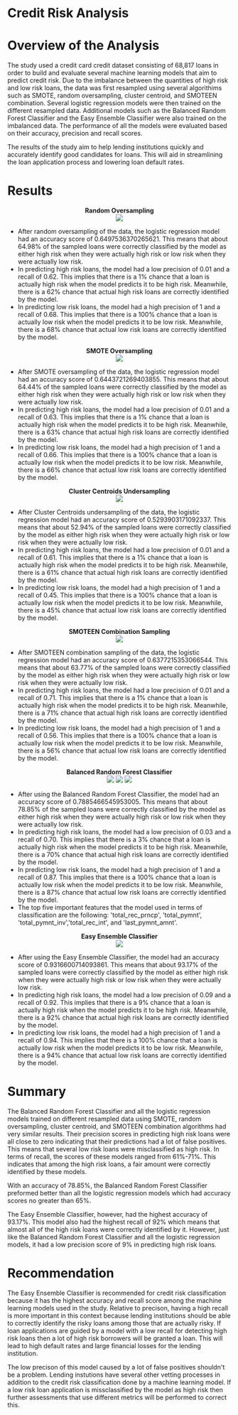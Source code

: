 # Credit Risk Analysis 

# Overview of the Analysis

The study used a credit card credit dataset consisting of 68,817 loans in order to build and evaluate several machine learning models that aim to predict credit risk. Due to the imbalance between the quantities of high risk and low risk loans, the data was first resampled using several algorithims such as SMOTE, random oversampling, cluster centroid, and SMOTEEN combination. Several logistic regression models were then trained on the different resampled data. Additional models such as the Balanced Random Forest Classifier and the Easy Ensemble Classifier were also trained on the imbalanced data. The performance of all the models were evaluated based on their accuracy, precision and recall scores.

The results of the study aim to help lending institutions quickly and accurately identify good candidates for loans. This will aid in streamlining the loan application process and lowering loan default rates.

# Results

<p align="center">
    <strong> Random Oversampling </strong> <br>
    <img src = 'Resources/random_oversampling.png''>
</p>

- After random oversampling of the data, the logistic regression model had an accuracy score of 0.6497536370265621. This means that about 64.98% of the sampled loans were correctly classified by the model as either high risk when they were actually high risk or low risk when they were actually low risk. 
- In predicting high risk loans, the model had a low precision of 0.01 and a recall of 0.62. This implies that there is a 1% chance that a loan is actually high risk when the model predicts it to be high risk. Meanwhile, there is a 62% chance that actual high risk loans are correctly identified by the model. 
- In predicting low risk loans, the model had a high precision of 1 and a recall of 0.68. This implies that there is a 100% chance that a loan is actually low risk when the model predicts it to be low risk. Meanwhile, there is a 68% chance that actual low risk loans are correctly identified by the model. 

<p align="center">
    <strong> SMOTE Oversampling</strong> <br>
    <img src = 'Resources/smote.png'>
</p>

- After SMOTE oversampling of the data, the logistic regression model had an accuracy score of 0.6443721269403855. This means that about 64.44% of the sampled loans were correctly classified by the model as either high risk when they were actually high risk or low risk when they were actually low risk. 
- In predicting high risk loans, the model had a low precision of 0.01 and a recall of 0.63. This implies that there is a 1% chance that a loan is actually high risk when the model predicts it to be high risk. Meanwhile, there is a 63% chance that actual high risk loans are correctly identified by the model. 
- In predicting low risk loans, the model had a high precision of 1 and a recall of 0.66. This implies that there is a 100% chance that a loan is actually low risk when the model predicts it to be low risk. Meanwhile, there is a 66% chance that actual low risk loans are correctly identified by the model. 


<p align="center">
    <strong> Cluster Centroids Undersampling</strong> <br>
    <img src = 'Resources/cluster_centroids.png'>
</p>

- After Cluster Centroids undersampling of the data, the logistic regression model had an accuracy score of 0.5293903171092337. This means that about 52.94% of the sampled loans were correctly classified by the model as either high risk when they were actually high risk or low risk when they were actually low risk. 
- In predicting high risk loans, the model had a low precision of 0.01 and a recall of 0.61. This implies that there is a 1% chance that a loan is actually high risk when the model predicts it to be high risk. Meanwhile, there is a 61% chance that actual high risk loans are correctly identified by the model. 
- In predicting low risk loans, the model had a high precision of 1 and a recall of 0.45. This implies that there is a 100% chance that a loan is actually low risk when the model predicts it to be low risk. Meanwhile, there is a 45% chance that actual low risk loans are correctly identified by the model. 


<p align="center">
    <strong> SMOTEEN Combination Sampling </strong> <br>
    <img src = 'Resources/smoteen.png'>
</p>

- After SMOTEEN combination sampling of the data, the logistic regression model had an accuracy score of 0.6377215353066544. This means that about 63.77% of the sampled loans were correctly classified by the model as either high risk when they were actually high risk or low risk when they were actually low risk. 
- In predicting high risk loans, the model had a low precision of 0.01 and a recall of 0.71. This implies that there is a 1% chance that a loan is actually high risk when the model predicts it to be high risk. Meanwhile, there is a 71% chance that actual high risk loans are correctly identified by the model. 
- In predicting low risk loans, the model had a high precision of 1 and a recall of 0.56. This implies that there is a 100% chance that a loan is actually low risk when the model predicts it to be low risk. Meanwhile, there is a 56% chance that actual low risk loans are correctly identified by the model.


<p align="center">
    <strong> Balanced Random Forest Classifier</strong> <br>
    <img src = 'Resources/brfc_1.png'>
    <img src = 'Resources/brfc_2.png'>
    <img src = 'Resources/brfc_3.png'>
</p>

-  After using the Balanced Random Forest Classifier, the model had an accuracy score of 0.7885466545953005. This means that about 78.85% of the sampled loans were correctly classified by the model as either high risk when they were actually high risk or low risk when they were actually low risk. 
- In predicting high risk loans, the model had a low precision of 0.03 and a recall of 0.70. This implies that there is a 3% chance that a loan is actually high risk when the model predicts it to be high risk. Meanwhile, there is a 70% chance that actual high risk loans are correctly identified by the model. 
- In predicting low risk loans, the model had a high precision of 1 and a recall of 0.87. This implies that there is a 100% chance that a loan is actually low risk when the model predicts it to be low risk. Meanwhile, there is a 87% chance that actual low risk loans are correctly identified by the model.
- The top five important features that the model used in terms of classification are the following: 'total_rec_prncp', 'total_pymnt', 'total_pymnt_inv','total_rec_int', and 'last_pymnt_amnt'. 

<p align="center">
    <strong> Easy Ensemble Classifier</strong> <br>
    <img src = 'Resources/eec.png'>
</p>

-  After using the Easy Ensemble Classifier, the model had an accuracy score of 0.9316600714093861. This means that about 93.17% of the sampled loans were correctly classified by the model as either high risk when they were actually high risk or low risk when they were actually low risk. 
- In predicting high risk loans, the model had a low precision of 0.09 and a recall of 0.92. This implies that there is a 9% chance that a loan is actually high risk when the model predicts it to be high risk. Meanwhile, there is a 92% chance that actual high risk loans are correctly identified by the model. 
- In predicting low risk loans, the model had a high precision of 1 and a recall of 0.94. This implies that there is a 100% chance that a loan is actually low risk when the model predicts it to be low risk. Meanwhile, there is a 94% chance that actual low risk loans are correctly identified by the model.


# Summary
<p>

The Balanced Random Forest Classifier and all the logistic regression models trained on different resampled data using SMOTE, random oversampling, cluster centroid, and SMOTEEN combination algorithms had very similar results. Their precision scores in predicting high risk loans were all close to zero indicating that their predictions had a lot of false positives. This means that several low risk loans were  misclassified as high risk. In terms of recall, the scores of these models ranged from 61%-71%. This indicates that among the high risk loans, a fair amount were correctly identified by these models. 

With an accuracy of 78.85%, the Balanced Random Forest Classifier preformed better than all the logistic regression models which had accuracy scores no greater than 65%. 

The Easy Ensemble Classifier, however, had the highest accuracy of 93.17%. This model also had the highest recall of 92% which means that almost all of the high risk loans were correctly identified by it. However, just like the Balanced Random Forest Classifier and all the logistic regression models, it had a low precision score of 9% in predicting high risk loans. 
</p>

# Recommendation
<p>
The Easy Ensemble Classifier is recommended for credit risk classification because it has the highest accuracy and recall score among the machine learning models used in the study. Relative to precison, having a high recall is more important in this context because lending institutions should be able to correctly identify the risky loans among those that are actually risky. If loan applications are guided by a model with a low recall for detecting high risk loans then a lot of high risk borrowers will be granted a loan. This will lead to high default rates and large financial losses for the lending institution. 

 The low precison of this model caused by a lot of false positives shouldn't be a problem. Lending instutions have several other vetting processes in addition to the credit risk classification done by a machine learning model. If a low risk loan application is missclassified by the model as high risk then further assessments that use different metrics will be performed to correct this. 
</p>

